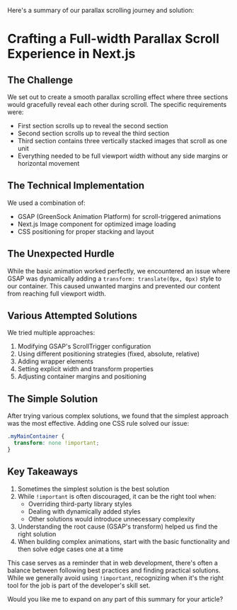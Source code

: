 Here's a summary of our parallax scrolling journey and solution:

# Crafting a Full-width Parallax Scroll Experience in Next.js

## The Challenge
We set out to create a smooth parallax scrolling effect where three sections would gracefully reveal each other during scroll. The specific requirements were:
- First section scrolls up to reveal the second section
- Second section scrolls up to reveal the third section
- Third section contains three vertically stacked images that scroll as one unit
- Everything needed to be full viewport width without any side margins or horizontal movement

## The Technical Implementation
We used a combination of:
- GSAP (GreenSock Animation Platform) for scroll-triggered animations
- Next.js Image component for optimized image loading
- CSS positioning for proper stacking and layout

## The Unexpected Hurdle
While the basic animation worked perfectly, we encountered an issue where GSAP was dynamically adding a `transform: translate(0px, 0px)` style to our container. This caused unwanted margins and prevented our content from reaching full viewport width.

## Various Attempted Solutions
We tried multiple approaches:
1. Modifying GSAP's ScrollTrigger configuration
2. Using different positioning strategies (fixed, absolute, relative)
3. Adding wrapper elements
4. Setting explicit width and transform properties
5. Adjusting container margins and positioning

## The Simple Solution
After trying various complex solutions, we found that the simplest approach was the most effective. Adding one CSS rule solved our issue:
```css
.myMainContainer {
  transform: none !important;
}
```

## Key Takeaways
1. Sometimes the simplest solution is the best solution
2. While `!important` is often discouraged, it can be the right tool when:
   - Overriding third-party library styles
   - Dealing with dynamically added styles
   - Other solutions would introduce unnecessary complexity
3. Understanding the root cause (GSAP's transform) helped us find the right solution
4. When building complex animations, start with the basic functionality and then solve edge cases one at a time

This case serves as a reminder that in web development, there's often a balance between following best practices and finding practical solutions. While we generally avoid using `!important`, recognizing when it's the right tool for the job is part of the developer's skill set.

Would you like me to expand on any part of this summary for your article?